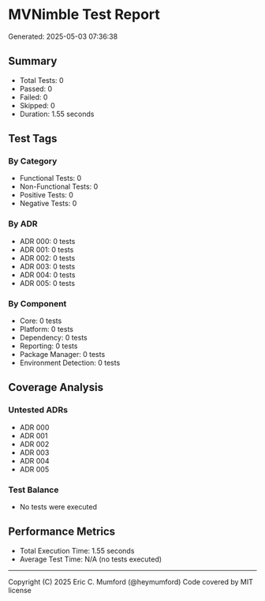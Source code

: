 # MVNimble Test Report

Generated: 2025-05-03 07:36:38

## Summary

* Total Tests: 0
* Passed: 0
* Failed: 0
* Skipped: 0
* Duration: 1.55 seconds

## Test Tags

### By Category

* Functional Tests: 0
* Non-Functional Tests: 0
* Positive Tests: 0
* Negative Tests: 0

### By ADR

* ADR 000: 0 tests
* ADR 001: 0 tests
* ADR 002: 0 tests
* ADR 003: 0 tests
* ADR 004: 0 tests
* ADR 005: 0 tests

### By Component

* Core: 0 tests
* Platform: 0 tests
* Dependency: 0 tests
* Reporting: 0 tests
* Package Manager: 0 tests
* Environment Detection: 0 tests

## Coverage Analysis

### Untested ADRs

* ADR 000
* ADR 001
* ADR 002
* ADR 003
* ADR 004
* ADR 005

### Test Balance

* No tests were executed

## Performance Metrics

* Total Execution Time: 1.55 seconds
* Average Test Time: N/A (no tests executed)



---
Copyright (C) 2025 Eric C. Mumford (@heymumford) Code covered by MIT license
